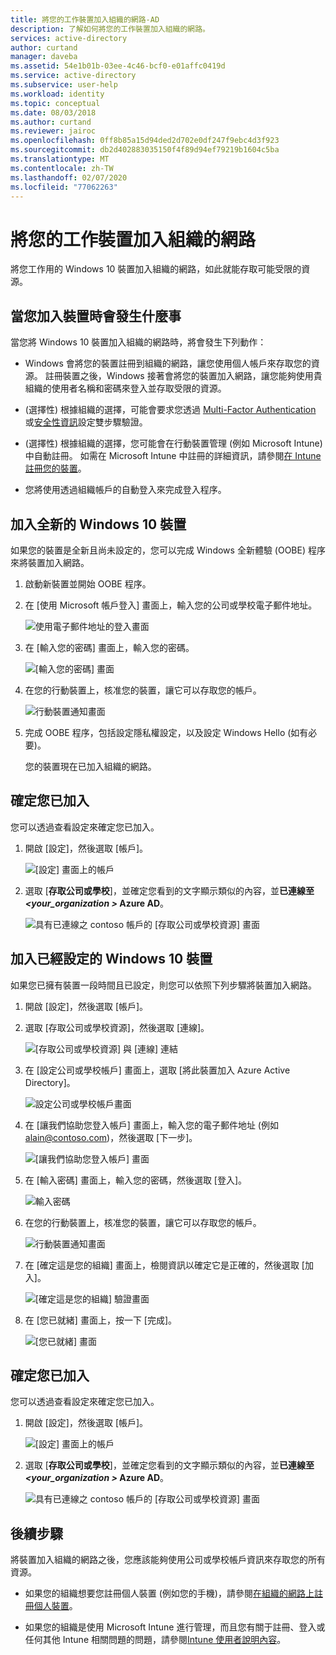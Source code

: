 ```yaml
---
title: 將您的工作裝置加入組織的網路-AD
description: 了解如何將您的工作裝置加入組織的網路。
services: active-directory
author: curtand
manager: daveba
ms.assetid: 54e1b01b-03ee-4c46-bcf0-e01affc0419d
ms.service: active-directory
ms.subservice: user-help
ms.workload: identity
ms.topic: conceptual
ms.date: 08/03/2018
ms.author: curtand
ms.reviewer: jairoc
ms.openlocfilehash: 0ff8b85a15d94ded2d702e0df247f9ebc4d3f923
ms.sourcegitcommit: db2d402883035150f4f89d94ef79219b1604c5ba
ms.translationtype: MT
ms.contentlocale: zh-TW
ms.lasthandoff: 02/07/2020
ms.locfileid: "77062263"
---
```

# <a name="join-your-work-device-to-your-organizations-network"></a>將您的工作裝置加入組織的網路
將您工作用的 Windows 10 裝置加入組織的網路，如此就能存取可能受限的資源。

## <a name="what-happens-when-you-join-your-device"></a>當您加入裝置時會發生什麼事
當您將 Windows 10 裝置加入組織的網路時，將會發生下列動作：

- Windows 會將您的裝置註冊到組織的網路，讓您使用個人帳戶來存取您的資源。 註冊裝置之後，Windows 接著會將您的裝置加入網路，讓您能夠使用貴組織的使用者名稱和密碼來登入並存取受限的資源。

- (選擇性) 根據組織的選擇，可能會要求您透過 [Multi-Factor Authentication](multi-factor-authentication-end-user-first-time.md) 或[安全性資訊](user-help-security-info-overview.md)設定雙步驟驗證。

- (選擇性) 根據組織的選擇，您可能會在行動裝置管理 (例如 Microsoft Intune) 中自動註冊。 如需在 Microsoft Intune 中註冊的詳細資訊，請參閱[在 Intune 註冊您的裝置](https://docs.microsoft.com/intune-user-help/enroll-your-device-in-intune-all)。

- 您將使用透過組織帳戶的自動登入來完成登入程序。

## <a name="to-join-a-brand-new-windows-10-device"></a>加入全新的 Windows 10 裝置
如果您的裝置是全新且尚未設定的，您可以完成 Windows 全新體驗 (OOBE) 程序來將裝置加入網路。

1. 啟動新裝置並開始 OOBE 程序。

2. 在 [使用 Microsoft 帳戶登入] 畫面上，輸入您的公司或學校電子郵件地址。

    ![使用電子郵件地址的登入畫面](./media/user-help-join-device-on-network/join-device-oobe-signin.png)

3. 在 [輸入您的密碼] 畫面上，輸入您的密碼。

    ![[輸入您的密碼] 畫面](./media/user-help-join-device-on-network/join-device-oobe-password.png)

4. 在您的行動裝置上，核准您的裝置，讓它可以存取您的帳戶。 

    ![行動裝置通知畫面](./media/user-help-join-device-on-network/join-device-oobe-mobile.png)

5. 完成 OOBE 程序，包括設定隱私權設定，以及設定 Windows Hello (如有必要)。

    您的裝置現在已加入組織的網路。

## <a name="to-make-sure-youre-joined"></a>確定您已加入
您可以透過查看設定來確定您已加入。

1. 開啟 [設定]，然後選取 [帳戶]。

    ![[設定] 畫面上的帳戶](./media/user-help-join-device-on-network/join-device-settings-accounts.png)

2. 選取 [**存取公司或學校**]，並確定您看到的文字顯示類似的內容，並**已連線至 *\<your_organization >* Azure AD**。

    ![具有已連線之 contoso 帳戶的 [存取公司或學校資源] 畫面](./media/user-help-join-device-on-network/join-device-oobe-verify.png)


## <a name="to-join-an-already-configured-windows-10-device"></a>加入已經設定的 Windows 10 裝置
如果您已擁有裝置一段時間且已設定，則您可以依照下列步驟將裝置加入網路。

1. 開啟 [設定]，然後選取 [帳戶]。

2. 選取 [存取公司或學校資源]，然後選取 [連線]。

    ![[存取公司或學校資源] 與 [連線] 連結](./media/user-help-join-device-on-network/join-device-access-work-school-connect.png)

3. 在 [設定公司或學校帳戶] 畫面上，選取 [將此裝置加入 Azure Active Directory]。

    ![設定公司或學校帳戶畫面](./media/user-help-join-device-on-network/join-device-setup-join-aad.png)

4. 在 [讓我們協助您登入帳戶] 畫面上，輸入您的電子郵件地址 (例如 alain@contoso.com)，然後選取 [下一步]。

    ![[讓我們協助您登入帳戶] 畫面](./media/user-help-join-device-on-network/join-device-setup-get-signed-in.png)

5. 在 [輸入密碼] 畫面上，輸入您的密碼，然後選取 [登入]。

    ![輸入密碼](./media/user-help-join-device-on-network/join-device-setup-password.png)

6. 在您的行動裝置上，核准您的裝置，讓它可以存取您的帳戶。 

    ![行動裝置通知畫面](./media/user-help-join-device-on-network/join-device-setup-mobile.png)

7. 在 [確定這是您的組織] 畫面上，檢閱資訊以確定它是正確的，然後選取 [加入]。

    ![[確定這是您的組織] 驗證畫面](./media/user-help-join-device-on-network/join-device-setup-confirm.png)

8. 在 [您已就緒] 畫面上，按一下 [完成]。

    ![[您已就緒] 畫面](./media/user-help-join-device-on-network/join-device-setup-finish.png)

## <a name="to-make-sure-youre-joined"></a>確定您已加入
您可以透過查看設定來確定您已加入。

1. 開啟 [設定]，然後選取 [帳戶]。

    ![[設定] 畫面上的帳戶](./media/user-help-join-device-on-network/join-device-settings-accounts.png)

2. 選取 [**存取公司或學校**]，並確定您看到的文字顯示類似的內容，並**已連線至 *\<your_organization >* Azure AD**。

    ![具有已連線之 contoso 帳戶的 [存取公司或學校資源] 畫面](./media/user-help-join-device-on-network/join-device-setup-verify.png)

## <a name="next-steps"></a>後續步驟
將裝置加入組織的網路之後，您應該能夠使用公司或學校帳戶資訊來存取您的所有資源。

- 如果您的組織想要您註冊個人裝置 (例如您的手機)，請參閱[在組織的網路上註冊個人裝置](user-help-register-device-on-network.md)。

- 如果您的組織是使用 Microsoft Intune 進行管理，而且您有關于註冊、登入或任何其他 Intune 相關問題的問題，請參閱[Intune 使用者說明內容](https://docs.microsoft.com/intune-user-help/use-managed-devices-to-get-work-done)。